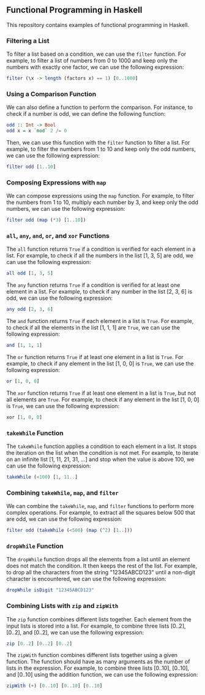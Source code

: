 ## Functional Programming in Haskell

This repository contains examples of functional programming in Haskell. 

### Filtering a List

To filter a list based on a condition, we can use the `filter` function. For example, to filter a list of numbers from 0 to 1000 and keep only the numbers with exactly one factor, we can use the following expression:

```haskell
filter (\x -> length (factors x) == 1) [0..1000]
```

### Using a Comparison Function

We can also define a function to perform the comparison. For instance, to check if a number is odd, we can define the following function:

```haskell
odd :: Int -> Bool
odd x = x `mod` 2 /= 0
```

Then, we can use this function with the `filter` function to filter a list. For example, to filter the numbers from 1 to 10 and keep only the odd numbers, we can use the following expression:

```haskell
filter odd [1..10]
```

### Composing Expressions with `map`

We can compose expressions using the `map` function. For example, to filter the numbers from 1 to 10, multiply each number by 3, and keep only the odd numbers, we can use the following expression:

```haskell
filter odd (map (*3) [1..10])
```

### `all`, `any`, `and`, `or`, and `xor` Functions

The `all` function returns `True` if a condition is verified for each element in a list. For example, to check if all the numbers in the list [1, 3, 5] are odd, we can use the following expression:

```haskell
all odd [1, 3, 5]
```

The `any` function returns `True` if a condition is verified for at least one element in a list. For example, to check if any number in the list [2, 3, 6] is odd, we can use the following expression:

```haskell
any odd [2, 3, 6]
```

The `and` function returns `True` if each element in a list is `True`. For example, to check if all the elements in the list [1, 1, 1] are `True`, we can use the following expression:

```haskell
and [1, 1, 1]
```

The `or` function returns `True` if at least one element in a list is `True`. For example, to check if any element in the list [1, 0, 0] is `True`, we can use the following expression:

```haskell
or [1, 0, 0]
```

The `xor` function returns `True` if at least one element in a list is `True`, but not all elements are `True`. For example, to check if any element in the list [1, 0, 0] is `True`, we can use the following expression:

```haskell
xor [1, 0, 0]
```

### `takeWhile` Function

The `takeWhile` function applies a condition to each element in a list. It stops the iteration on the list when the condition is not met. For example, to iterate on an infinite list [1, 11, 21, 31, ...] and stop when the value is above 100, we can use the following expression:

```haskell
takeWhile (<100) [1, 11..]
```

### Combining `takeWhile`, `map`, and `filter`

We can combine the `takeWhile`, `map`, and `filter` functions to perform more complex operations. For example, to extract all the squares below 500 that are odd, we can use the following expression:

```haskell
filter odd (takeWhile (<500) (map (^2) [1..]))
```

### `dropWhile` Function

The `dropWhile` function drops all the elements from a list until an element does not match the condition. It then keeps the rest of the list. For example, to drop all the characters from the string "12345ABCD123" until a non-digit character is encountered, we can use the following expression:

```haskell
dropWhile isDigit "12345ABCD123"
```

### Combining Lists with `zip` and `zipWith`

The `zip` function combines different lists together. Each element from the input lists is stored into a list. For example, to combine three lists [0..2], [0..2], and [0..2], we can use the following expression:

```haskell
zip [0..2] [0..2] [0..2]
```

The `zipWith` function combines different lists together using a given function. The function should have as many arguments as the number of lists in the expression. For example, to combine three lists [0..10], [0..10], and [0..10] using the addition function, we can use the following expression:

```haskell
zipWith (+) [0..10] [0..10] [0..10]
```